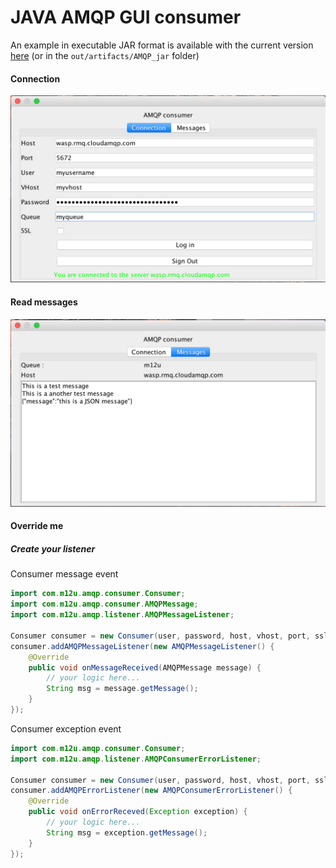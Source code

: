 JAVA AMQP GUI consumer
===
An example in executable JAR format is available with the current version [here](out/artifacts/AMQP_jar/AMQP.jar) (or in the ````out/artifacts/AMQP_jar```` folder)


#### Connection

![connection](src/main/resources/doc/java-amqp-gui-consumer-01.png "Connection")

#### Read messages

![connection](src/main/resources/doc/java-amqp-gui-consumer-02.png "Read messages")

#### Override me

##### Create your listener

Consumer message event

```java
import com.m12u.amqp.consumer.Consumer;
import com.m12u.amqp.consumer.AMQPMessage;
import com.m12u.amqp.listener.AMQPMessageListener;

Consumer consumer = new Consumer(user, password, host, vhost, port, ssl, queue);
consumer.addAMQPMessageListener(new AMQPMessageListener() {
    @Override
    public void onMessageReceived(AMQPMessage message) {
        // your logic here...
        String msg = message.getMessage();
    }
});
```

Consumer exception event
```java
import com.m12u.amqp.consumer.Consumer;
import com.m12u.amqp.listener.AMQPConsumerErrorListener;

Consumer consumer = new Consumer(user, password, host, vhost, port, ssl, queue);
consumer.addAMQPErrorListener(new AMQPConsumerErrorListener() {
    @Override
    public void onErrorReceved(Exception exception) {
        // your logic here...
        String msg = exception.getMessage();
    }
});
```
